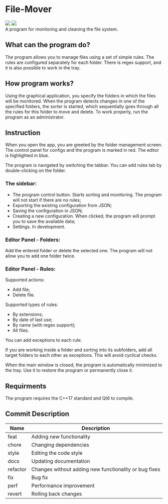 # File-Mover
<div>
<img src="https://img.shields.io/badge/C%2B%2B17-blue?logo=cplusplus"/>
<img src="https://img.shields.io/badge/Qt_6-darkgreen?logo=qt"/>
</div>
A program for monitoring and cleaning the file system.

## What can the program do?
The program allows you to manage files using a set of simple rules. The rules are configured separately for each folder. There is regex support, and it is also possible to work in the tray.

## How program works?
Using the graphical application, you specify the folders in which the files will be monitored. When the program detects changes in one of the specified folders, the sorter is started, which sequentially goes through all the rules for this folder to move and delete. To work properly, run the program as an administrator.

## Instruction
When you open the app, you are greeted by the folder management screen. The control panel for configs and the program is marked in red. The editor is highlighted in blue.

The program is navigated by switching the tabbar.
You can add rules tab by double-clicking on the folder.

### The sidebar:
- The program control button. Starts sorting and monitoring. The program will not start if there are no rules;
- Exporting the existing configuration from JSON;
- Saving the configuration in JSON;
- Creating a new configuration. When clicked, the program will prompt you to save the available data;
- Settings. In development.

### Editor Panel - Folders:
Add the entered folder or delete the selected one. The program will not allow you to add one folder twice.

### Editor Panel - Rules:
Supported actions:
- Add file;
- Delete file.

Supported types of rules:
- By extensions;
- By date of last use;
- By name (with regex support);
- All files.

You can add exceptions to each rule.

If you are working inside a folder and sorting into its subfolders, add all target folders to each other as exceptions. This will avoid cyclical checks.

When the main window is closed, the program is automatically minimized to the tray.  Use it to restore the program or permanently close it.

## Requirments
The program requires the C++17 standard and Qt6 to compile.

## Commit Description
| Name     | Description                                                     |
|----------|-----------------------------------------------------------------|
| feat     | Adding new functionality                                        |
| chore    | Changing dependencies                                           |
| style    | Editing the code style                                          |
| docs	   | Updating documentation                                          |
| refactor | Changes without adding new functionality or bug fixes           |
| fix	     | Bug fix                                                         |
| perf	   | Performance improvement                                         |
| revert   | Rolling back changes                                            |

